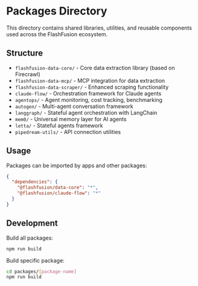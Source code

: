# Packages Directory

This directory contains shared libraries, utilities, and reusable components used across the FlashFusion ecosystem.

## Structure

- `flashfusion-data-core/` - Core data extraction library (based on Firecrawl)
- `flashfusion-data-mcp/` - MCP integration for data extraction
- `flashfusion-data-scraper/` - Enhanced scraping functionality
- `claude-flow/` - Orchestration framework for Claude agents
- `agentops/` - Agent monitoring, cost tracking, benchmarking
- `autogen/` - Multi-agent conversation framework
- `langgraph/` - Stateful agent orchestration with LangChain
- `mem0/` - Universal memory layer for AI agents
- `letta/` - Stateful agents framework
- `pipedream-utils/` - API connection utilities

## Usage

Packages can be imported by apps and other packages:

```json
{
  "dependencies": {
    "@flashfusion/data-core": "*",
    "@flashfusion/claude-flow": "*"
  }
}
```

## Development

Build all packages:

```bash
npm run build
```

Build specific package:

```bash
cd packages/[package-name]
npm run build
```